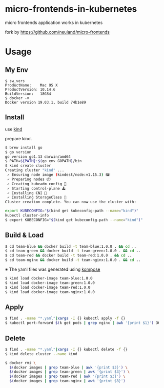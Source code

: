 # micro-frontends-in-kubernetes
micro frontends application works in kubernetes

fork by https://github.com/neuland/micro-frontends

# Usage
## My Env
```
$ sw_vers
ProductName:	Mac OS X
ProductVersion:	10.14.6
BuildVersion:	18G84
$ docker -v
Docker version 19.03.1, build 74b1e89
```

## Install
use [kind](https://github.com/kubernetes-sigs/kind)

prepare kind.
```bash
$ brew install go
$ go version
go version go1.13 darwin/amd64
$ PATH=${PATH}:$(go env GOPATH)/bin
$ kind create cluster
Creating cluster "kind" ...
 ✓ Ensuring node image (kindest/node:v1.15.3) 🖼
 ✓ Preparing nodes 📦
 ✓ Creating kubeadm config 📜
 ✓ Starting control-plane 🕹️
 ✓ Installing CNI 🔌
 ✓ Installing StorageClass 💾
Cluster creation complete. You can now use the cluster with:

export KUBECONFIG="$(kind get kubeconfig-path --name="kind")"
kubectl cluster-info
$ export KUBECONFIG="$(kind get kubeconfig-path --name="kind")"
```

## Build & Load
```bash
$ cd team-blue && docker build -t team-blue:1.0.0 . && cd ..
$ cd team-green && docker build -t team-green:1.0.0 . && cd ..
$ cd team-red && docker build -t team-red:1.0.0 . && cd ..
$ cd team-nginx && docker build -t team-nginx:1.0.0 . && cd ..
```

※ The yaml files was generated using [kompose](https://github.com/kubernetes/kompose)

```bash
$ kind load docker-image team-blue:1.0.0
$ kind load docker-image team-green:1.0.0
$ kind load docker-image team-red:1.0.0
$ kind load docker-image team-nginx:1.0.0
```

## Apply
```bash
$ find . -name "*.yaml"|xargs -I {} kubectl apply -f {}
$ kubectl port-forward $(k get pods | grep nginx | awk '{print $1}') 3000:3000
```

## Delete
```bash
$ find . -name "*.yaml"|xargs -I {} kubectl delete -f {}
$ kind delete cluster --name kind
```

```bash
$ docker rmi \
  $(docker images | grep team-blue | awk '{print $3}') \
  $(docker images | grep team-green | awk '{print $3}') \
  $(docker images | grep team-red | awk '{print $3}') \
  $(docker images | grep team-nginx | awk '{print $3}')  
```

